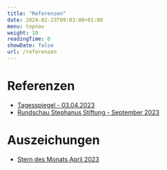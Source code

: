 ```yaml
---
title: "Referenzen"
date: 2024-02-23T09:03:00+01:00
menu: topnav
weight: 10
readingTime: 0
showDate: false
url: /referenzen
---
```


# Referenzen

* [Tagesspiegel - 03.04.2023](https://leute.tagesspiegel.de/treptow-koepenick/unter-nachbarn/2023/04/03/269249/)
* [Rundschau Stephanus Stiftung - September 2023](https://www.stephanus.org/rundschau/die-rundschau-september/startseite/artikel/detail/queeres-leben-sichtbar-im-kiez/)


# Auszeichungen
* [Stern des Monats April 2023](https://sternenfischer.org/stern-des-monats/april-2023/)